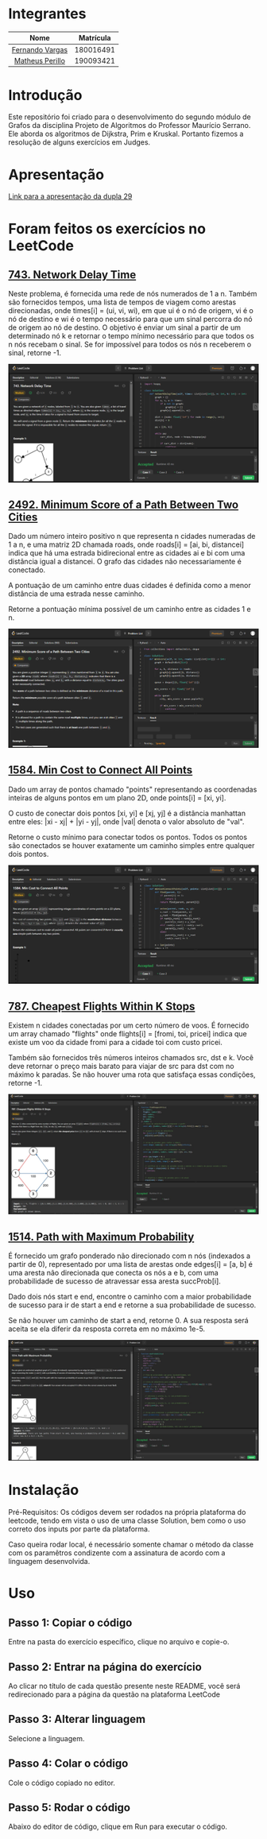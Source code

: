 # Integrantes
| Nome |  Matrícula
| :------: | :-------:
| [Fernando Vargas](https://github.com/SFernandoS) | 180016491
| [Matheus Perillo](https://github.com/MatheusPerillo) | 190093421

# Introdução 
Este repositório foi criado para o desenvolvimento do segundo módulo de Grafos da disciplina Projeto de Algoritmos do Professor Maurício Serrano. Ele aborda os algoritmos de Dijkstra, Prim e Kruskal.
Portanto fizemos a resolução de alguns exercícios em Judges.

# Apresentação

[Link para a apresentação da dupla 29](https://youtu.be/qbtwo4-GwQA) 

# Foram feitos os exercícios no LeetCode

## [743. Network Delay Time](https://leetcode.com/problems/network-delay-time/)

Neste problema, é fornecida uma rede de nós numerados de 1 a n. Também são fornecidos tempos, uma lista de tempos de viagem como arestas direcionadas, onde times[i] = (ui, vi, wi), em que ui é o nó de origem, vi é o nó de destino e wi é o tempo necessário para que um sinal percorra do nó de origem ao nó de destino. O objetivo é enviar um sinal a partir de um determinado nó k e retornar o tempo mínimo necessário para que todos os n nós recebam o sinal. Se for impossível para todos os nós n receberem o sinal, retorne -1.

![Network Delay Time](/images/743.png)

## [ 2492. Minimum Score of a Path Between Two Cities](https://leetcode.com/problems/minimum-score-of-a-path-between-two-cities/)

Dado um número inteiro positivo n que representa n cidades numeradas de 1 a n, e uma matriz 2D chamada roads, onde roads[i] = [ai, bi, distancei] indica que há uma estrada bidirecional entre as cidades ai e bi com uma distância igual a distancei. O grafo das cidades não necessariamente é conectado.

A pontuação de um caminho entre duas cidades é definida como a menor distância de uma estrada nesse caminho.

Retorne a pontuação mínima possível de um caminho entre as cidades 1 e n.

![Minimum Score of a Path Between Two Citie](/images/2492.png)

## [ 1584. Min Cost to Connect All Points](https://leetcode.com/problems/min-cost-to-connect-all-points/description/)


Dado um array de pontos chamado "points" representando as coordenadas inteiras de alguns pontos em um plano 2D, onde points[i] = [xi, yi].

O custo de conectar dois pontos [xi, yi] e [xj, yj] é a distância manhattan entre eles: |xi - xj| + |yi - yj|, onde |val| denota o valor absoluto de "val".

Retorne o custo mínimo para conectar todos os pontos. Todos os pontos são conectados se houver exatamente um caminho simples entre qualquer dois pontos.

![Minimum Score of a Path Between Two Citie](/images/1584.png)

## [ 787. Cheapest Flights Within K Stops](https://leetcode.com/problems/cheapest-flights-within-k-stops/description/)

Existem n cidades conectadas por um certo número de voos. É fornecido um array chamado "flights" onde flights[i] = [fromi, toi, pricei] indica que existe um voo da cidade fromi para a cidade toi com custo pricei.

Também são fornecidos três números inteiros chamados src, dst e k. Você deve retornar o preço mais barato para viajar de src para dst com no máximo k paradas. Se não houver uma rota que satisfaça essas condições, retorne -1.

![Cheapest Flights Within K Stops](/images/787.jpeg)

## [ 1514. Path with Maximum Probability](https://leetcode.com/problems/path-with-maximum-probability/description/)

É fornecido um grafo ponderado não direcionado com n nós (indexados a partir de 0), representado por uma lista de arestas onde edges[i] = [a, b] é uma aresta não direcionada que conecta os nós a e b, com uma probabilidade de sucesso de atravessar essa aresta succProb[i].

Dado dois nós start e end, encontre o caminho com a maior probabilidade de sucesso para ir de start a end e retorne a sua probabilidade de sucesso.

Se não houver um caminho de start a end, retorne 0. A sua resposta será aceita se ela diferir da resposta correta em no máximo 1e-5.

![Path with Maximum Probability](/images/1514.jpeg)

# Instalação

Pré-Requisitos: Os códigos devem ser rodados na própria plataforma do leetcode, tendo em vista o uso de uma classe Solution, bem como o uso correto dos inputs por parte da plataforma.

Caso queira rodar local, é necessário somente chamar o método da classe com os paramêtros condizente com a assinatura de acordo com a linguagem desenvolvida.


# Uso
## Passo 1: Copiar o código
Entre na pasta do exercício específico, clique no arquivo e copie-o.

## Passo 2: Entrar na página do exercício
Ao clicar no título de cada questão presente neste README, você será redirecionado para a página da questão na plataforma LeetCode

## Passo 3: Alterar linguagem
Selecione a linguagem.

## Passo 4: Colar o código
Cole o código copiado no editor.

## Passo 5: Rodar o código
Abaixo do editor de código, clique em Run para executar o código.